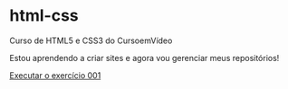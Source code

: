 # html-css
 Curso de HTML5 e CSS3 do CursoemVídeo

 Estou aprendendo a criar sites e agora vou gerenciar meus repositórios!

<a href="https://luana-karlla.github.io/html-css/Modulo1/exercicios/ex001/index.html">Executar o exercício 001 </a>
